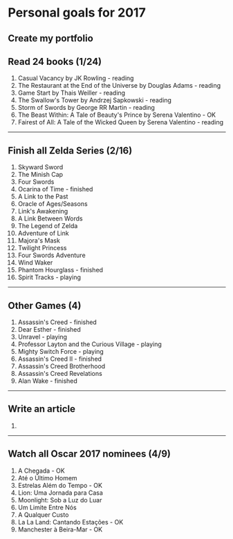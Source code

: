 # Personal goals for 2017

## Create my portfolio

## Read 24 books (1/24)
1. Casual Vacancy by JK Rowling - reading
2. The Restaurant at the End of the Universe by Douglas Adams - reading
3. Game Start by Thais Weiller - reading
4. The Swallow's Tower by Andrzej Sapkowski - reading
5. Storm of Swords by George RR Martin - reading
6. The Beast Within: A Tale of Beauty's Prince by Serena Valentino - OK
7. Fairest of All: A Tale of the Wicked Queen by Serena Valentino - reading

-------------------

## Finish all Zelda Series (2/16)
1. Skyward Sword
2. The Minish Cap
3. Four Swords
4. Ocarina of Time - finished
5. A Link to the Past
6. Oracle of Ages/Seasons
7. Link's Awakening
8. A Link Between Words
9. The Legend of Zelda
10. Adventure of Link
11. Majora's Mask
12. Twilight Princess
13. Four Swords Adventure
14. Wind Waker
15. Phantom Hourglass - finished
16. Spirit Tracks - playing

-------------------

## Other Games (4)
1. Assassin's Creed - finished
2. Dear Esther - finished
3. Unravel - playing
4. Professor Layton and the Curious Village - playing
5. Mighty Switch Force - playing
6. Assassin's Creed II - finished
7. Assassin's Creed Brotherhood
8. Assassin's Creed Revelations
9. Alan Wake - finished

-------------------

## Write an article
1. 

-------------------

## Watch all Oscar 2017 nominees (4/9)
1. A Chegada - OK
2. Até o Último Homem
3. Estrelas Além do Tempo - OK
4. Lion: Uma Jornada para Casa
5. Moonlight: Sob a Luz do Luar
6. Um Limite Entre Nós
7. A Qualquer Custo
8. La La Land: Cantando Estações - OK
9. Manchester à Beira-Mar - OK

